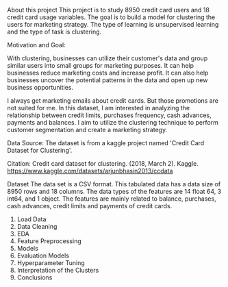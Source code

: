 About this project
This project is to study 8950 credit card users and 18 credit card usage variables. The goal is to build a model for clustering the users for marketing strategy. The type of learning is unsupervised learning and the type of task is clustering.


Motivation and Goal:

With clustering, businesses can utilize their customer's data and group similar users into small groups for marketing purposes. It can help businesses reduce marketing costs and increase profit. It can also help businesses uncover the potential patterns in the data and open up new business opportunities.

I always get marketing emails about credit cards. But those promotions are not suited for me. In this dataset, I am interested in analyzing the relationship between credit limits, purchases frequency, cash advances, payments and balances. I aim to utilize the clustering technique to perform customer segmentation and create a marketing strategy.



Data Source:
The dataset is from a kaggle project named 'Credit Card Dataset for Clustering'.

Citation:
Credit card dataset for clustering. (2018, March 2). Kaggle. https://www.kaggle.com/datasets/arjunbhasin2013/ccdata

Dataset
The data set is a CSV format. This tabulated data has a data size of 8950 rows and 18 columns.  The data types of the features are 14 float 64, 3 int64, and 1 object.  The features are mainly related to balance, purchases, cash advances, credit limits and payments of credit cards.


1. Load Data
2. Data Cleaning
3. EDA
4. Feature Preprocessing
5. Models
6. Evaluation Models
7. Hyperparameter Tuning
8. Interpretation of the Clusters
9. Conclusions
